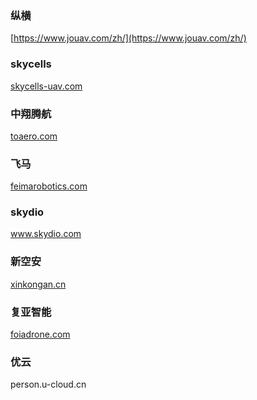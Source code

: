 ### 纵横

[https://www.jouav.com/zh/](https://www.jouav.com/zh/)

### skycells

[skycells-uav.com](skycells-uav.com)

### 中翔腾航

[toaero.com](toaero.com)

### 飞马

[feimarobotics.com](feimarobotics.com)

### skydio

www.skydio.com



### 新空安

[xinkongan.cn](xinkongan.cn)

### 复亚智能

[foiadrone.com](foiadrone.com)

### 优云

person.u-cloud.cn